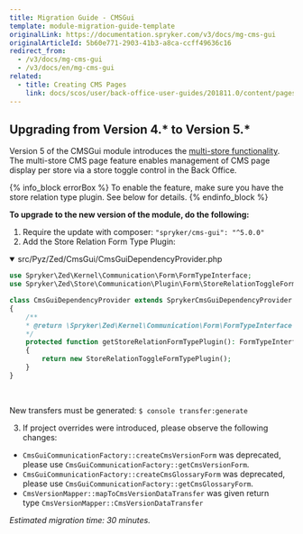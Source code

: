 ```yaml
---
title: Migration Guide - CMSGui
template: module-migration-guide-template
originalLink: https://documentation.spryker.com/v3/docs/mg-cms-gui
originalArticleId: 5b60e771-2903-41b3-a8ca-ccff49636c16
redirect_from:
  - /v3/docs/mg-cms-gui
  - /v3/docs/en/mg-cms-gui
related:
  - title: Creating CMS Pages
    link: docs/scos/user/back-office-user-guides/201811.0/content/pages/creating-cms-pages.html
---
```


## Upgrading from Version 4.* to Version 5.*

Version 5 of the CMSGui module introduces the [multi-store functionality](https://documentation.spryker.com/v3/docs/cms-pages-overview). The multi-store CMS page feature enables management of CMS page display per store via a store toggle control in the Back Office.

{% info_block errorBox %}
To enable the feature, make sure you have the store relation type plugin. See below for details.
{% endinfo_block %}

**To upgrade to the new version of the module, do the following:**

1. Require the update with composer: `"spryker/cms-gui": "^5.0.0"`
2. Add the Store Relation Form Type Plugin:

<details open>
<summary>src/Pyz/Zed/CmsGui/CmsGuiDependencyProvider.php</summary>

```php
use Spryker\Zed\Kernel\Communication\Form\FormTypeInterface;
use Spryker\Zed\Store\Communication\Plugin\Form\StoreRelationToggleFormTypePlugin;

class CmsGuiDependencyProvider extends SprykerCmsGuiDependencyProvider
{
	/**
	* @return \Spryker\Zed\Kernel\Communication\Form\FormTypeInterface
	*/
	protected function getStoreRelationFormTypePlugin(): FormTypeInterface
	{
		return new StoreRelationToggleFormTypePlugin();
	}
}
```

</br>
</details>
    
New transfers must be generated:
`$ console transfer:generate`

3. If project overrides were introduced, please observe the following changes:
* `CmsGuiCommunicationFactory::createCmsVersionForm` was deprecated, please use `CmsGuiCommunicationFactory::getCmsVersionForm`.
* `CmsGuiCommunicationFactory::createCmsGlossaryForm` was deprecated, please use `CmsGuiCommunicationFactory::getCmsGlossaryForm`.
* `CmsVersionMapper::mapToCmsVersionDataTransfer` was given return type `CmsVersionMapper::CmsVersionDataTransfer`

_Estimated migration time: 30 minutes._

<!-- Last review date: Mar 11, 2019- by Alexander Veselov, Yuliia Boiko -->
